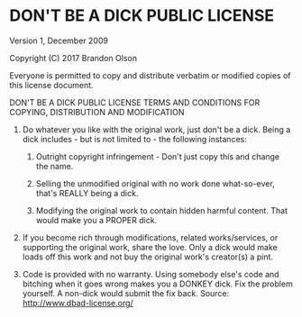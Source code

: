 # DON'T BE A DICK PUBLIC LICENSE

Version 1, December 2009

Copyright (C) 2017 Brandon Olson

Everyone is permitted to copy and distribute verbatim or modified copies of this license document.

DON'T BE A DICK PUBLIC LICENSE TERMS AND CONDITIONS FOR COPYING, DISTRIBUTION AND MODIFICATION

1. Do whatever you like with the original work, just don't be a dick. Being a dick includes - but is not limited to - the following instances:

   1. Outright copyright infringement - Don't just copy this and change the name.

   2. Selling the unmodified original with no work done what-so-ever, that's REALLY being a dick.

   3. Modifying the original work to contain hidden harmful content. That would make you a PROPER dick.

2. If you become rich through modifications, related works/services, or supporting the original work, share the love. Only a dick would make loads off this work and not buy the original work's creator(s) a pint.

3. Code is provided with no warranty. Using somebody else's code and bitching when it goes wrong makes you a DONKEY dick. Fix the problem yourself. A non-dick would submit the fix back.
Source: http://www.dbad-license.org/

